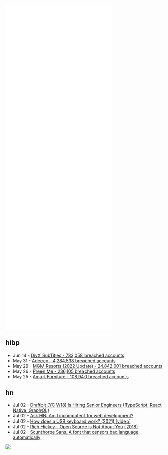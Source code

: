 ![Metrics](https://raw.githubusercontent.com/phixion/phixion/master/metrics.svg)

## hibp

<!--
for https://github.com/phixion/phixion/blob/main/.github/workflows/feeds.yml
-->
<!--START_SECTION:haveibeenpwnd-->
- Jun 14 - [DivX SubTitles - 783,058 breached accounts](https://haveibeenpwned.com/PwnedWebsites#DivXSubTitles)
- May 31 - [Adecco - 4,284,538 breached accounts](https://haveibeenpwned.com/PwnedWebsites#Adecco)
- May 29 - [MGM Resorts (2022 Update) - 24,842,001 breached accounts](https://haveibeenpwned.com/PwnedWebsites#MGM2022Update)
- May 26 - [Preen.Me - 236,105 breached accounts](https://haveibeenpwned.com/PwnedWebsites#PreenMe)
- May 25 - [Amart Furniture - 108,940 breached accounts](https://haveibeenpwned.com/PwnedWebsites#AmartFurniture)
<!--END_SECTION:haveibeenpwnd-->

## hn

<!--
for https://github.com/phixion/phixion/blob/main/.github/workflows/feeds.yml
-->
<!--START_SECTION:hn-->
- Jul 02 - [Draftbit (YC W18) Is Hiring Senior Engineers (TypeScript, React Native, GraphQL)](https://www.ycombinator.com/companies/draftbit/jobs/Fj0Gn7Y8I-senior-software-engineer)
- Jul 02 - [Ask HN: Am I incompotent for web development?](https://news.ycombinator.com/item?id=31957863)
- Jul 02 - [How does a USB keyboard work? (2021) [video]](https://www.youtube.com/watch?v=wdgULBpRoXk)
- Jul 02 - [Rich Hickey – Open Source is Not About You (2018)](https://gist.github.com/richhickey/1563cddea1002958f96e7ba9519972d9)
- Jul 02 - [Scunthorpe Sans, A font that censors bad language automatically](https://vole.wtf/scunthorpe-sans/)
<!--END_SECTION:hn-->

<!--
for https://yhype.me
-->
![](https://hit.yhype.me/github/profile?user_id=13013670)

